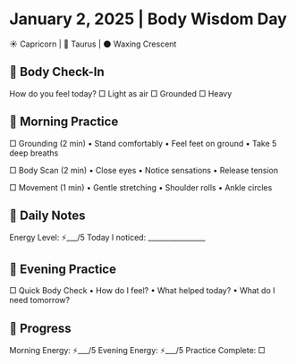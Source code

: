# January 2, 2025 | Body Wisdom Day
☀️ Capricorn | 🌙 Taurus | 🌑 Waxing Crescent

## 🌟 Body Check-In
How do you feel today?
□ Light as air
□ Grounded
□ Heavy

## 🌅 Morning Practice
□ Grounding (2 min)
  • Stand comfortably 
  • Feel feet on ground
  • Take 5 deep breaths

□ Body Scan (2 min)
  • Close eyes
  • Notice sensations
  • Release tension

□ Movement (1 min)
  • Gentle stretching
  • Shoulder rolls
  • Ankle circles

## 📝 Daily Notes
Energy Level: ⚡️___/5
Today I noticed: ________________

## 🌙 Evening Practice
□ Quick Body Check
  • How do I feel?
  • What helped today?
  • What do I need tomorrow?

## 🎯 Progress
Morning Energy: ⚡️___/5
Evening Energy: ⚡️___/5
Practice Complete: □